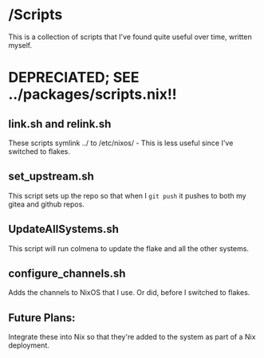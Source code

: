 # /Scripts

This is a collection of scripts that I've found quite useful over time, written myself.

# DEPRECIATED; SEE ../packages/scripts.nix!!

## link.sh and relink.sh

These scripts symlink ../ to /etc/nixos/ - This is less useful since I've switched to flakes.

## set_upstream.sh

This script sets up the repo so that when I `git push` it pushes to both my gitea and github repos.

## UpdateAllSystems.sh

This script will run colmena to update the flake and all the other systems.

## configure_channels.sh

Adds the channels to NixOS that I use. Or did, before I switched to flakes.

## Future Plans:

Integrate these into Nix so that they're added to the system as part of a Nix deployment.